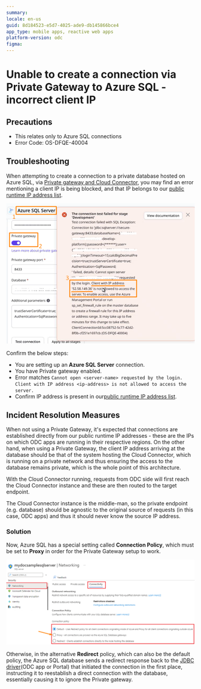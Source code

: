 ```yaml
---
summary: 
locale: en-us
guid: 8d184523-e5d7-4025-ade9-db145866bce4
app_type: mobile apps, reactive web apps
platform-version: odc
figma:
---
```


# Unable to create a connection via Private Gateway to Azure SQL - incorrect client IP

## Precautions

* This relates only to Azure SQL connections
* Error Code: OS-DFQE-40004


## Troubleshooting

When attempting to create a connection to a private database hosted on Azure SQL, via [Private gateway and Cloud Connector](https://success.outsystems.com/documentation/outsystems_developer_cloud/managing_outsystems_platform_and_apps/configure_a_private_gateway_to_your_network/), you may find an error mentioning a client IP is being blocked, and that IP belongs to our [public runtime IP address list](https://success.outsystems.com/documentation/outsystems_developer_cloud/managing_outsystems_platform_and_apps/allowlisting_odc_public_ip_addresses/).

![Screenshot showing Azure SQL Server connection error due to blocked client IP address.](images/im-image-ck-2025825Ak2CLWOSGOtTVUsy6XAKwpLzZBF3zcfB8Go2LdhHYC.png "Azure SQL Server Connection Error")


Confirm the below steps:


* You are setting up an <strong>Azure SQL Server</strong> connection.
* You have Private gateway enabled.
* Error matches `Cannot open <server-name> requested by the login. Client with IP address <ip-address> is not allowed to access the server.`
* Confirm IP address is present in our[public runtime IP address list](https://success.outsystems.com/documentation/outsystems_developer_cloud/managing_outsystems_platform_and_apps/allowlisting_odc_public_ip_addresses/).

## Incident Resolution Measures

When not using a Private Gateway, it's expected that connections are established directly from our public runtime IP addresses - these are the IPs on which ODC apps are running in their respective regions.
On the other hand, when using a Private Gateway, the client IP address arriving at the database should be that of the system hosting the Cloud Connector, which is running on a private network and thus ensuring the access to the database remains private, which is the whole point of this architecture.

With the Cloud Connector running, requests from ODC side will first reach the Cloud Connector instance and these are then routed to the target endpoint.

The Cloud Connector instance is the middle-man, so the private endpoint (e.g. database) should be agnostic to the original source of requests (in this case, ODC apps) and thus it should never know the source IP address.


### Solution

Now, Azure SQL has a special setting called <strong>Connection Policy</strong>, which must be set to <strong>Proxy</strong> in order for the Private Gateway setup to work.

![Screenshot of Azure SQL Server connection policy settings with Proxy option highlighted.](images/im-image-ck-20258253Dn2yANHrefnkHh3cw5prE2qERkCfwF9LcS0INbXIm.png "Azure SQL Server Connection Policy Settings")

Otherwise, in the alternative <strong>Redirect</strong> policy, which can also be the default policy, the Azure SQL database sends a redirect response back to the [JDBC driver](https://en.wikipedia.org/wiki/JDBC_driver)(ODC app or Portal) that initiated the connection in the first place, instructing it to reestablish a direct connection with the database, essentially causing it to ignore the Private gateway.
